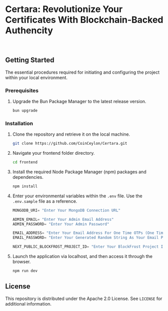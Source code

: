 # Certara: Revolutionize Your Certificates With Blockchain-Backed Authencity

<br>

## Getting Started

The essential procedures required for initiating and configuring the project within your local environment.

### Prerequisites

1. Upgrade the Bun Package Manager to the latest release version.

    ```sh
    bun upgrade
    ```

### Installation

1. Clone the repository and retrieve it on the local machine.

    ```sh
    git clone https://github.com/CoinCeylon/Certara.git
    ```

2. Navigate your frontend folder directory.

    ```sh
    cd frontend
    ```

3. Install the required Node Package Manager (npm) packages and dependencies.

   ```sh
   npm install
   ```

4. Enter your environmental variables within the `.env` file. Use the `.env.sample` file as a reference.

    ```js
    MONGODB_URI= "Enter Your MongoDB Connection URL"

    ADMIN_EMAIL= "Enter Your Admin Email Address"
    ADMIN_PASSWORD= "Enter Your Admin Password"

    EMAIL_ADDRESS= "Enter Your Email Address For One Time OTPs (One Time Password)"
    EMAIL_PASSWORD= "Enter Your Generated Random String As Your Email Password"

    NEXT_PUBLIC_BLOCKFROST_PROJECT_ID= "Enter Your BlockFrost Project Identification For Cardano API Access"
    ```

5. Launch the application via localhost, and then access it through the browser.

   ```sh
   npm run dev
   ```

## License

This repository is distributed under the Apache 2.0 License. See `LICENSE` for additional information.